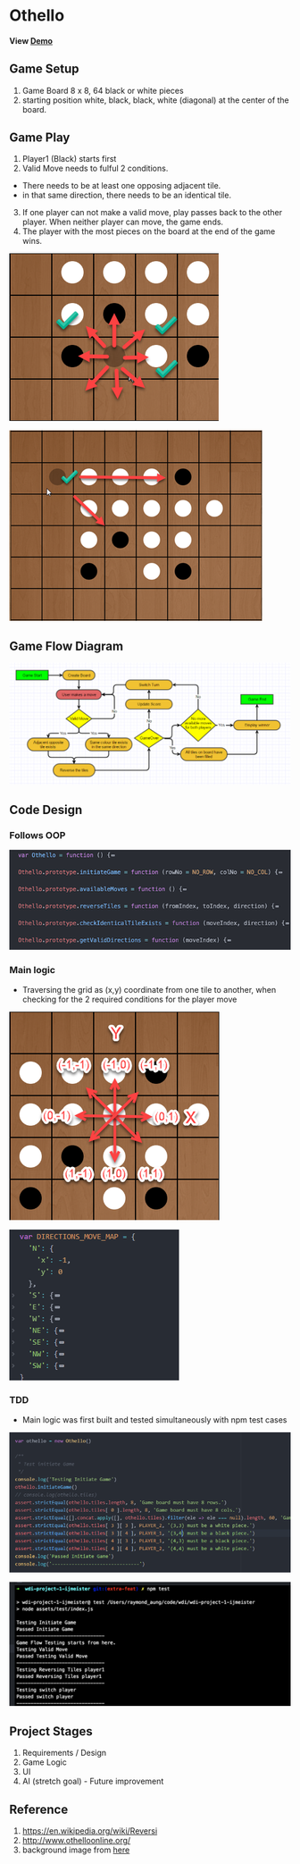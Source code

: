 # Othello

#### View [Demo](https://wdi-sg.github.io/wdi-project-1-ijmeister/)

## Game Setup

1. Game Board 8 x 8, 64 black or white pieces
2. starting position white, black, black, white (diagonal) at the center of the board.

## Game Play

1. Player1 (Black) starts first
2. Valid Move needs to fulful 2 conditions.
  - There needs to be at least one opposing adjacent tile.  
  - in that same direction, there needs to be an identical tile.
3. If one player can not make a valid move, play passes back to the other player. When neither player can move, the game ends.
4. The player with the most pieces on the board at the end of the game wins.

![screenshot](assets/images/readMe/valid_dir.png "Valid directions")

![screenshot](assets/images/readMe/valid_move.png "Valid Move")

## Game Flow Diagram

![screenshot](assets/images/readMe/flowchart2.png "flowchart")

## Code Design

### Follows OOP

![screenshot](assets/images/readMe/OOP.png "OOP")

### Main logic

- Traversing the grid as (x,y) coordinate from one tile to another, when checking for the 2 required conditions for the player move

![screenshot](assets/images/readMe/coordinate.png "Coordinate")

![screenshot](assets/images/readMe/coordinate_code.png "Coordinate")

### TDD

- Main logic was first built and tested simultaneously with npm test cases

![screenshot](assets/images/readMe/tdd.png "tdd")

![screenshot](assets/images/readMe/test.png "test output")

## Project Stages

1. Requirements / Design
2. Game Logic
3. UI
4. AI (stretch goal) - Future improvement

## Reference
1. https://en.wikipedia.org/wiki/Reversi
2. http://www.othelloonline.org/
3. background image from [here](http://google.com)
